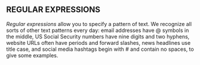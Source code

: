 ## REGULAR EXPRESSIONS
*Regular expressions* allow you to specify a pattern of text. We recognize all sorts of other text patterns every day: email addresses have @ symbols in the middle, US Social Security numbers have nine digits and two hyphens, website URLs often have periods and forward slashes, news headlines use title case, and social media hashtags begin with # and contain no spaces, to give some examples.  


